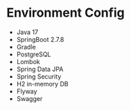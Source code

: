 # Environment Config
* Java 17
* SpringBoot 2.7.8
* Gradle
* PostgreSQL
* Lombok
* Spring Data JPA
* Spring Security
* H2 in-memory DB
* Flyway
* Swagger
